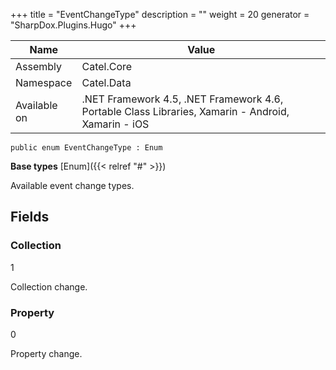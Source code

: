 

+++
title = "EventChangeType" 
description = ""
weight = 20
generator = "SharpDox.Plugins.Hugo"
+++

Name|Value
---|---
Assembly|Catel.Core
Namespace|Catel.Data
Available on|.NET Framework 4.5, .NET Framework 4.6, Portable Class Libraries, Xamarin - Android, Xamarin - iOS

```
public enum EventChangeType : Enum
```

**Base types**
[Enum]({{&lt; relref "#" &gt;}})

Available event change types.

## Fields

### Collection

1

Collection change.

### Property

0

Property change.

